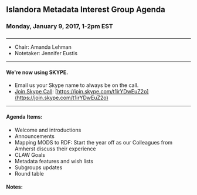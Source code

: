 ## Islandora Metadata Interest Group Agenda
### Monday, January 9, 2017, 1-2pm EST
### 
---
* Chair: Amanda Lehman
* Notetaker: Jennifer Eustis  

---

#### We're now using SKYPE.  
* Email us your Skype name to always be on the call.
* [Join Skype Call](https://join.skype.com/t1irYDwEuZ2o): [https://join.skype.com/t1irYDwEuZ2o](https://join.skype.com/t1irYDwEuZ2o)

---

#### Agenda Items:
* Welcome and introductions
* Announcements  
* Mapping MODS to RDF: Start the year off as our Colleagues from Amherst discuss their experience
* CLAW Goals
* Metadata features and wish lists
* Subgroups updates
* Round table

#### Notes:

